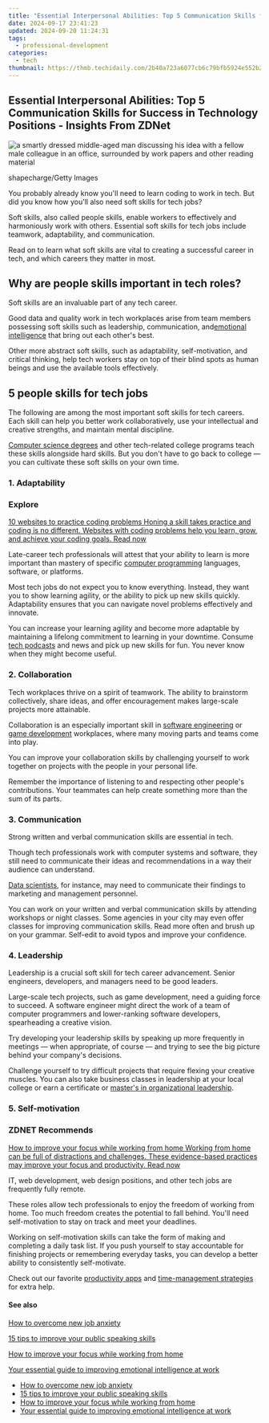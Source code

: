 ```yaml
---
title: "Essential Interpersonal Abilities: Top 5 Communication Skills for Success in Technology Positions - Insights From ZDNet"
date: 2024-09-17 23:41:23
updated: 2024-09-20 11:24:31
tags:
  - professional-development
categories:
  - tech
thumbnail: https://thmb.techidaily.com/2b40a723a6077cb6c79bfb5924e552b293609acafd7a9691ad956f89a6aa172b.jpg
---
```


## Essential Interpersonal Abilities: Top 5 Communication Skills for Success in Technology Positions - Insights From ZDNet

![a smartly dressed middle-aged man discussing his idea with a fellow male colleague in an office, surrounded by work papers and other reading material](https://www.zdnet.com/a/img/resize/cd8b3d63103930ee5992819e9af6653cd552542c/2022/05/25/8c4744f4-6205-45bc-aa43-c5ce9402e3d6/man-explaining-vision-to-boss-negotiation-meeting.jpg?auto=webp&width=1280)

shapecharge/Getty Images

You probably already know you'll need to learn coding to work in tech. But did you know how you'll also need soft skills for tech jobs?

 Soft skills, also called people skills, enable workers to effectively and harmoniously work with others. Essential soft skills for tech jobs include teamwork, adaptability, and communication.

Read on to learn what soft skills are vital to creating a successful career in tech, and which careers they matter in most.

## Why are people skills important in tech roles?

Soft skills are an invaluable part of any tech career.

Good data and quality work in tech workplaces arise from team members possessing soft skills such as leadership, communication, and[emotional intelligence](https://www.zdnet.com/education/professional-development/emotional-intelligence-at-work-guide/) that bring out each other's best.

Other more abstract soft skills, such as adaptability, self-motivation, and critical thinking, help tech workers stay on top of their blind spots as human beings and use the available tools effectively.

## 5 people skills for tech jobs  

The following are among the most important soft skills for tech careers. Each skill can help you better work collaboratively, use your intellectual and creative strengths, and maintain mental discipline.

[Computer science degrees](https://www.zdnet.com/education/computers-tech/best-online-computer-science-degree/) and other tech-related college programs teach these skills alongside hard skills. But you don't have to go back to college — you can cultivate these soft skills on your own time.

### 1\. Adaptability

### Explore

[10 websites to practice coding problems Honing a skill takes practice and coding is no different. Websites with coding problems help you learn, grow, and achieve your coding goals.  Read now](https://www.zdnet.com/article/practice-coding-problems/)

Late-career tech professionals will attest that your ability to learn is more important than mastery of specific [computer programming](https://www.zdnet.com/education/computers-tech/what-is-computer-programming/) languages, software, or platforms. 

Most tech jobs do not expect you to know everything. Instead, they want you to show learning agility, or the ability to pick up new skills quickly. Adaptability ensures that you can navigate novel problems effectively and innovate.

You can increase your learning agility and become more adaptable by maintaining a lifelong commitment to learning in your downtime. Consume [tech podcasts](https://www.zdnet.com/education/computers-tech/best-tech-podcasts/) and news and pick up new skills for fun. You never know when they might become useful.

### 2\. Collaboration

Tech workplaces thrive on a spirit of teamwork. The ability to brainstorm collectively, share ideas, and offer encouragement makes large-scale projects more attainable. 

Collaboration is an especially important skill in [software engineering](https://www.zdnet.com/education/computers-tech/how-to-become-software-engineer/) or [game development](https://www.zdnet.com/education/computers-tech/how-to-become-a-video-game-developer/) workplaces, where many moving parts and teams come into play.

You can improve your collaboration skills by challenging yourself to work together on projects with the people in your personal life. 

Remember the importance of listening to and respecting other people's contributions. Your teammates can help create something more than the sum of its parts.

### 3\. Communication

Strong written and verbal communication skills are essential in tech. 

Though tech professionals work with computer systems and software, they still need to communicate their ideas and recommendations in a way their audience can understand.

[Data scientists](https://www.zdnet.com/education/computers-tech/data-scientist-jobs/), for instance, may need to communicate their findings to marketing and management personnel. 

You can work on your written and verbal communication skills by attending workshops or night classes. Some agencies in your city may even offer classes for improving communication skills. Read more often and brush up on your grammar. Self-edit to avoid typos and improve your confidence.

### 4\. Leadership

Leadership is a crucial soft skill for tech career advancement. Senior engineers, developers, and managers need to be good leaders. 

Large-scale tech projects, such as game development, need a guiding force to succeed. A software engineer might direct the work of a team of computer programmers and lower-ranking software developers, spearheading a creative vision.

Try developing your leadership skills by speaking up more frequently in meetings — when appropriate, of course — and trying to see the big picture behind your company's decisions. 

Challenge yourself to try difficult projects that require flexing your creative muscles. You can also take business classes in leadership at your local college or earn a certificate or [master's in organizational leadership](https://www.zdnet.com/education/business-management/best-online-organizational-leadership-masters/).

### 5\. Self-motivation

### **ZDNET** Recommends

[How to improve your focus while working from home Working from home can be full of distractions and challenges. These evidence-based practices may improve your focus and productivity.  Read now](https://www.zdnet.com/article/improve-focus-while-you-work-from-home/)

IT, web development, web design positions, and other tech jobs are frequently fully remote. 

These roles allow tech professionals to enjoy the freedom of working from home. Too much freedom creates the potential to fall behind. You'll need self-motivation to stay on track and meet your deadlines.

Working on self-motivation skills can take the form of making and completing a daily task list. If you push yourself to stay accountable for finishing projects or remembering everyday tasks, you can develop a better ability to consistently self-motivate.

Check out our favorite [productivity apps](https://www.zdnet.com/education/professional-development/best-productivity-apps/) and [time-management strategies](https://www.zdnet.com/education/professional-development/time-management-strategies-to-become-efficient-at-work/) for extra help.

#### See also

[How to overcome new job anxiety](https://www.zdnet.com/article/overcome-new-job-anxiety/ "How to overcome new job anxiety")

[15 tips to improve your public speaking skills](https://www.zdnet.com/article/public-speaking-tips/ "15 tips to improve your public speaking skills")

[How to improve your focus while working from home](https://www.zdnet.com/article/improve-focus-while-you-work-from-home/ "How to improve your focus while working from home")

[Your essential guide to improving emotional intelligence at work](https://www.zdnet.com/article/emotional-intelligence-at-work-guide/ "Your essential guide to improving emotional intelligence at work")

* [How to overcome new job anxiety](https://www.zdnet.com/article/overcome-new-job-anxiety/ "How to overcome new job anxiety")
* [15 tips to improve your public speaking skills](https://www.zdnet.com/article/public-speaking-tips/ "15 tips to improve your public speaking skills")
* [How to improve your focus while working from home](https://www.zdnet.com/article/improve-focus-while-you-work-from-home/ "How to improve your focus while working from home")
* [Your essential guide to improving emotional intelligence at work](https://www.zdnet.com/article/emotional-intelligence-at-work-guide/ "Your essential guide to improving emotional intelligence at work")

<ins class="adsbygoogle"
     style="display:block"
     data-ad-format="autorelaxed"
     data-ad-client="ca-pub-7571918770474297"
     data-ad-slot="1223367746"></ins>



<ins class="adsbygoogle"
     style="display:block"
     data-ad-client="ca-pub-7571918770474297"
     data-ad-slot="8358498916"
     data-ad-format="auto"
     data-full-width-responsive="true"></ins>
